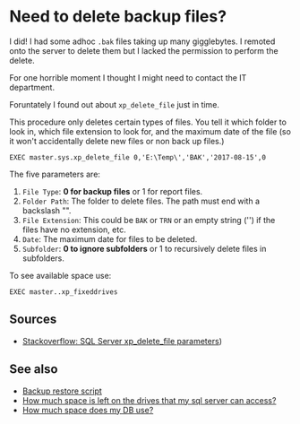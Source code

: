 ﻿# Need to delete backup files?

I did! I had some adhoc `.bak` files taking up many gigglebytes. I remoted onto the server to delete them but I lacked the permission to perform the delete.

For one horrible moment I thought I might need to contact the IT department.

Foruntately I found out about `xp_delete_file` just in time.

This procedure only deletes certain types of files. You tell it which folder to look in, which file extension to look for, and the maximum date of the file (so it won't accidentally delete new files or non back up files.)

	EXEC master.sys.xp_delete_file 0,'E:\Temp\','BAK','2017-08-15',0

The five parameters are:

1. `File Type`: **0 for backup files** or 1 for report files.
2. `Folder Path`: The folder to delete files. The path must end with a backslash "\".
3. `File Extension`: This could be `BAK` or `TRN` or an empty string ('') if the files have no extension, etc.
4. `Date`: The maximum date for files to be deleted.
5. `Subfolder`: **0 to ignore subfolders** or 1 to recursively delete files in subfolders.

To see available space use:

	EXEC master..xp_fixeddrives

## Sources

- [Stackoverflow: SQL Server xp_delete_file parameters](https://stackoverflow.com/questions/24582996/sql-server-xp-delete-file-parameters))

## See also

- [Backup restore script](backup_restore_script.md)
- [How much space is left on the drives that my sql server can access?](drive_sizes.md)
- [How much space does my DB use?](how_much_space_does_my_db_use.md)
